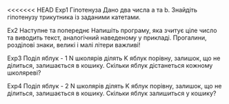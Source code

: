 <<<<<<< HEAD
Exp1 Гіпотенуза Дано два числа a та b. Знайдіть гіпотенузу трикутника із заданими катетами.

Ex2 Наступне та попереднє Напишіть програму, яка зчитує ціле число та виводить текст, аналогічний наведеному у прикладі. Прогалини, розділові знаки, великі і малі літери важливі!

Exp3 Поділ яблук - 1 N школярів ділять K яблук порівну, залишок, що не ділиться, залишається в кошику. Скільки яблук дістанеться кожному школяреві?

Exp4 Поділ яблук - 2 N школярів ділять K яблук порівну, залишок, що не ділиться, залишається в кошику. Скільки яблук залишиться у кошику?
